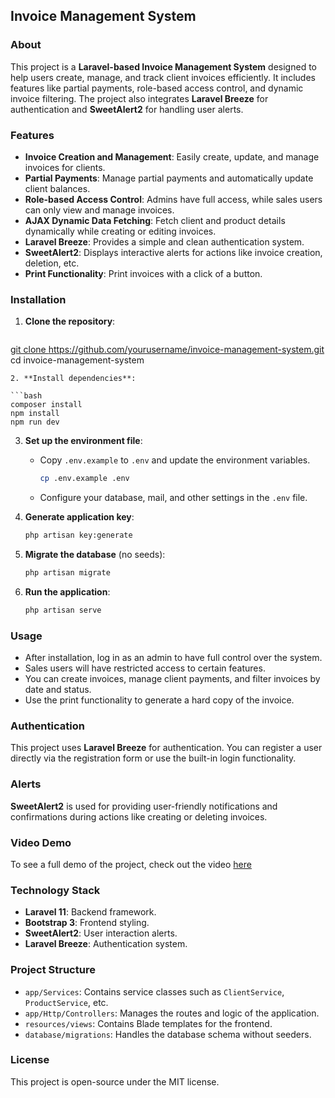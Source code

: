 ## Invoice Management System

### About

This project is a **Laravel-based Invoice Management System** designed to help users create, manage, and track client invoices efficiently. It includes features like partial payments, role-based access control, and dynamic invoice filtering. The project also integrates **Laravel Breeze** for authentication and **SweetAlert2** for handling user alerts.

### Features

- **Invoice Creation and Management**: Easily create, update, and manage invoices for clients.
- **Partial Payments**: Manage partial payments and automatically update client balances.
- **Role-based Access Control**: Admins have full access, while sales users can only view and manage invoices.
- **AJAX Dynamic Data Fetching**: Fetch client and product details dynamically while creating or editing invoices.
- **Laravel Breeze**: Provides a simple and clean authentication system.
- **SweetAlert2**: Displays interactive alerts for actions like invoice creation, deletion, etc.
- **Print Functionality**: Print invoices with a click of a button.

### Installation

1. **Clone the repository**:
   
   ```bash
[   git clone https://github.com/yourusername/invoice-management-system.git
](https://github.com/Aya-Sherif/Invoices_System.git)   cd invoice-management-system
   ```
2. **Install dependencies**:
   
   ```bash
   composer install
   npm install
   npm run dev
   ```

3. **Set up the environment file**:
   
   - Copy `.env.example` to `.env` and update the environment variables.
     
     ```bash
     cp .env.example .env
     ```
   
   - Configure your database, mail, and other settings in the `.env` file.

4. **Generate application key**:
   
   ```bash
   php artisan key:generate
   ```

5. **Migrate the database** (no seeds):
   
   ```bash
   php artisan migrate
   ```

6. **Run the application**:
   
   ```bash
   php artisan serve
   ```

### Usage

- After installation, log in as an admin to have full control over the system.
- Sales users will have restricted access to certain features.
- You can create invoices, manage client payments, and filter invoices by date and status.
- Use the print functionality to generate a hard copy of the invoice.

### Authentication

This project uses **Laravel Breeze** for authentication. You can register a user directly via the registration form or use the built-in login functionality.

### Alerts

**SweetAlert2** is used for providing user-friendly notifications and confirmations during actions like creating or deleting invoices.

### Video Demo

To see a full demo of the project, check out the video [here](#) 



### Technology Stack

- **Laravel 11**: Backend framework.
- **Bootstrap 3**: Frontend styling.
- **SweetAlert2**: User interaction alerts.
- **Laravel Breeze**: Authentication system.

### Project Structure

- `app/Services`: Contains service classes such as `ClientService`, `ProductService`, etc.
- `app/Http/Controllers`: Manages the routes and logic of the application.
- `resources/views`: Contains Blade templates for the frontend.
- `database/migrations`: Handles the database schema without seeders.

### License

This project is open-source under the MIT license.
